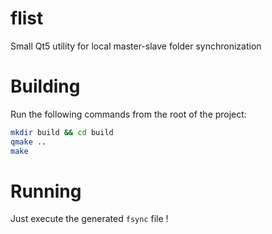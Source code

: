 # flist
Small Qt5 utility for local master-slave folder synchronization

# Building
Run the following commands from the root of the project:

```bash
mkdir build && cd build
qmake ..
make
```

# Running
Just execute the generated `fsync` file !
